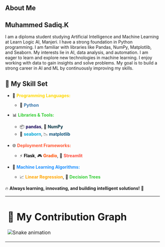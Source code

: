 <h2> About Me </h2>
<h2> Muhammed Sadiq.K</h2>
<p>I am a diploma student studying Artificial Intelligence and Machine Learning at Learn Logic AI,
Manjeri. I have a strong foundation in Python programming. I am familiar with libraries like Pandas,
NumPy, Matplotlib, and Seaborn. My interests lie in AI, data analysis, and automation. I am eager to
learn and explore new technologies in machine learning. I enjoy working with data to gain insights
and solve problems. My goal is to build a strong career in AI and ML by continuously improving my
skills.</p>




## 🚀 My Skill Set  

- 🎯 **<span style="color:#FFD700">Programming Languages:</span>**  
  - 🐍 <span style="color:#3776AB"><strong>Python</strong></span>  

- 📊 **<span style="color:#32CD32">Libraries & Tools:</span>**  
  - 📦 <span style="color:#150458"><strong>pandas</strong></span>, 🔢 <span style="color:#013243"><strong>NumPy</strong></span>  
  - 🎨 <span style="color:#00A6D6"><strong>seaborn</strong></span>, 📉 <span style="color:#11557C"><strong>matplotlib</strong></span>  

- 🌐 **<span style="color:#FF5733">Deployment Frameworks:</span>**  
  - ⚡ <span style="color:#000000"><strong>Flask</strong></span>, 🎮 <span style="color:#FF4F00"><strong>Gradio</strong></span>, 🚀 <span style="color:#FF4B3A"><strong>Streamlit</strong></span>  

- 🤖 **<span style="color:#1E90FF">Machine Learning Algorithms:</span>**  
  - 📈 <span style="color:#FFA500"><strong>Linear Regression</strong></span>, 🌳 <span style="color:#32CD32"><strong>Decision Trees</strong></span>  

🔥 **Always learning, innovating, and building intelligent solutions!** 🚀  

<table><tr><td valign="top" width="33%">  




# 🐍 My Contribution Graph



![Snake animation](https://github.com/mhd-sadiq/your-username/blob/output/github-contribution-grid-snake.svg)


